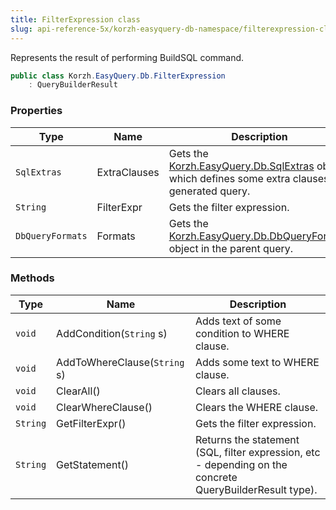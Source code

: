 ```yaml
---
title: FilterExpression class
slug: api-reference-5x/korzh-easyquery-db-namespace/filterexpression-class
---
```


Represents the result of performing BuildSQL command.
```csharp
public class Korzh.EasyQuery.Db.FilterExpression
    : QueryBuilderResult

```

### Properties

| Type | Name | Description | 
| --- | --- | --- | 
| `SqlExtras` | ExtraClauses | Gets the [Korzh.EasyQuery.Db.SqlExtras](//easyquery/docs/api-reference-5x/korzh-easyquery-db-namespace/sqlextras-class) object which defines some extra clauses of generated query. | 
| `String` | FilterExpr | Gets the filter expression. | 
| `DbQueryFormats` | Formats | Gets the [Korzh.EasyQuery.Db.DbQueryFormats](//easyquery/docs/api-reference-5x/korzh-easyquery-db-namespace/dbqueryformats-class) object in the parent query. | 


### Methods

| Type | Name | Description | 
| --- | --- | --- | 
| `void` | AddCondition(`String` s) | Adds text of some condition to WHERE clause. | 
| `void` | AddToWhereClause(`String` s) | Adds some text to WHERE clause. | 
| `void` | ClearAll() | Clears all clauses. | 
| `void` | ClearWhereClause() | Clears the WHERE clause. | 
| `String` | GetFilterExpr() | Gets the filter expression. | 
| `String` | GetStatement() | Returns the statement (SQL, filter expression, etc - depending on the concrete QueryBuilderResult type). |